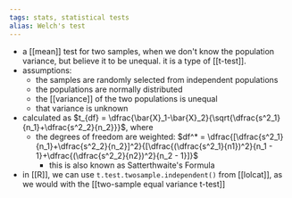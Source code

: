 ```yaml
---
tags: stats, statistical tests
alias: Welch's test
---
```


- a [[mean]] test for two samples, when we don't know the population variance, but believe it to be unequal. it is a type of [[t-test]].
- assumptions:
	- the samples are randomly selected from independent populations
	- the populations are normally distributed
	- the [[variance]] of the two populations is unequal
	- that variance is unknown
- calculated as $t_{df} = \dfrac{\bar{X}_1-\bar{X}_2}{\sqrt{\dfrac{s^2_1}{n_1}+\dfrac{s^2_2}{n_2}}}$, where
	- the degrees of freedom are weighted: $df^* = \dfrac{[\dfrac{s^2_1}{n_1}+\dfrac{s^2_2}{n_2}]^2}{[\dfrac{(\dfrac{s^2_1}{n1})^2}{n_1 - 1}+\dfrac{(\dfrac{s^2_2}{n2})^2}{n_2 - 1}]}$
		- this is also known as Satterthwaite's Formula
- in [[R]], we can use `t.test.twosample.independent()` from [[lolcat]], as we would with the [[two-sample equal variance t-test]]